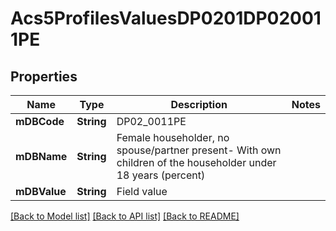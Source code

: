 # Acs5ProfilesValuesDP0201DP020011PE

## Properties
Name | Type | Description | Notes
------------ | ------------- | ------------- | -------------
**mDBCode** | **String** | DP02_0011PE | 
**mDBName** | **String** | Female householder, no spouse/partner present- With own children of the householder under 18 years (percent) | 
**mDBValue** | **String** | Field value | 

[[Back to Model list]](../README.md#documentation-for-models) [[Back to API list]](../README.md#documentation-for-api-endpoints) [[Back to README]](../README.md)


